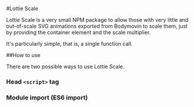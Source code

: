 #Lottie Scale

Lottie Scale is a very small NPM package to allow those with very little and out-of-scale SVG animations exported from Bodymovin to scale them, just by providing the container element and the scale multiplier.

It's particularly simple, that is, a single function call.

##How to use

There are two possible ways to use Lottie Scale.

### Head `<script>` tag

### Module import (ES6 import)

